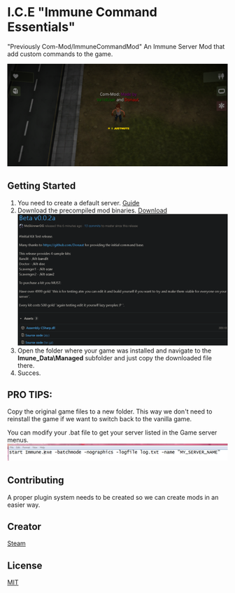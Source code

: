# I.C.E "Immune Command Essentials"
 "Previously Com-Mod/ImmuneCommandMod"
 An Immune Server Mod that add custom commands to the game.
 
 ![showcase](help.png)


## Getting Started
1. You need to create a default server. [Guide](https://steamcommunity.com/sharedfiles/filedetails/?id=445315496)
2. Download the precompiled mod binaries. [Download](https://github.com/McSkinnerOG/ImmuneCommandMod/releases)
![relase](relase.png)
3. Open the folder where your game was installed and navigate to the <b>Imune_Data\Managed</b> subfolder and just copy the downloaded file there.
4. Succes.

## <b>PRO TIPS:</b>
Copy the original game files to a new folder. This way we don't need to reinstall the game if we want to switch back to the vanilla game.

You can modify your .bat file to get your server listed in the Game server menus.
![config](config.png)

## Contributing
A proper plugin system needs to be created so we can create mods in an easier way.

## Creator
[Steam](http://steamcommunity.com/id/RatyiMatyi/)

## License
[MIT](https://choosealicense.com/licenses/mit/)
